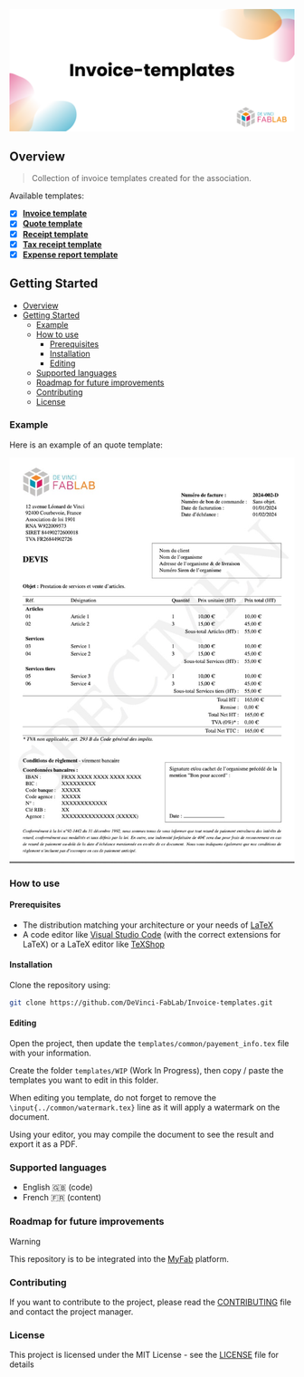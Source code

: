 ![Presentation](./docs/assets/presentation.png)

## Overview

> Collection of invoice templates created for the association.

Available templates:

- [x] [**Invoice template**](./templates/facture/)
- [x] [**Quote template**](./templates//devis/)
- [x] [**Receipt template**](./templates//reçu_de_paiement/)
- [x] [**Tax receipt template**](./templates//reçu_fiscal/)
- [x] [**Expense report template**](./templates//note_de_frais/)

## Getting Started

- [Overview](#overview)
- [Getting Started](#getting-started)
  - [Example](#example)
  - [How to use](#how-to-use)
    - [Prerequisites](#prerequisites)
    - [Installation](#installation)
    - [Editing](#editing)
  - [Supported languages](#supported-languages)
  - [Roadmap for future improvements](#roadmap-for-future-improvements)
  - [Contributing](#contributing)
  - [License](#license)

### Example

Here is an example of an quote template:

![Example](./docs/assets/example.jpg)

### How to use

#### Prerequisites

- The distribution matching your architecture or your needs of [LaTeX](https://www.latex-project.org/)
- A code editor like [Visual Studio Code](https://code.visualstudio.com/) (with the correct extensions for LaTeX) or a LaTeX editor like [TeXShop](http://pages.uoregon.edu/koch/texshop/)

#### Installation

Clone the repository using:

```bash
git clone https://github.com/DeVinci-FabLab/Invoice-templates.git
```

#### Editing

Open the project, then update the `templates/common/payement_info.tex` file with your information.

Create the folder `templates/WIP` (Work In Progress), then copy / paste the templates you want to edit in this folder.

When editing you template, do not forget to remove the `\input{../common/watermark.tex}` line as it will apply a watermark on the document.

Using your editor, you may compile the document to see the result and export it as a PDF.

### Supported languages

- English 🇬🇧 (code)
- French 🇫🇷 (content)

### Roadmap for future improvements

> [!WARNING]
> This repository is to be integrated into the [MyFab](https://github.com/DeVinci-FabLab/MyFab-Home) platform.

### Contributing

If you want to contribute to the project, please read the [CONTRIBUTING](./.github/CONTRIBUTING) file and contact the project manager.

### License

This project is licensed under the MIT License - see the [LICENSE](LICENSE) file for details
